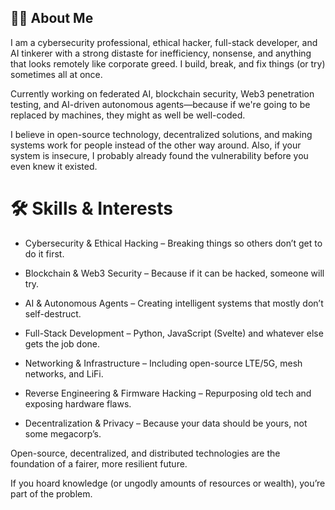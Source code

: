 ## 👨‍💻 About Me

I am a cybersecurity professional, ethical hacker, full-stack developer, and AI tinkerer with a strong distaste for inefficiency, nonsense, and anything that looks remotely like corporate greed. I build, break, and fix things (or try) sometimes all at once.

Currently working on federated AI, blockchain security, Web3 penetration testing, and AI-driven autonomous agents—because if we're going to be replaced by machines, they might as well be well-coded.

I believe in open-source technology, decentralized solutions, and making systems work for people instead of the other way around. Also, if your system is insecure, I probably already found the vulnerability before you even knew it existed.

# 🛠️ Skills & Interests

- Cybersecurity & Ethical Hacking – Breaking things so others don’t get to do it first.

- Blockchain & Web3 Security – Because if it can be hacked, someone will try.

- AI & Autonomous Agents – Creating intelligent systems that mostly don’t self-destruct.

- Full-Stack Development – Python, JavaScript (Svelte) and whatever else gets the job done.

- Networking & Infrastructure – Including open-source LTE/5G, mesh networks, and LiFi.

- Reverse Engineering & Firmware Hacking – Repurposing old tech and exposing hardware flaws.

- Decentralization & Privacy – Because your data should be yours, not some megacorp’s.

Open-source, decentralized, and distributed technologies are the foundation of a fairer, more resilient future. 

If you hoard knowledge (or ungodly amounts of resources or wealth), you’re part of the problem.
